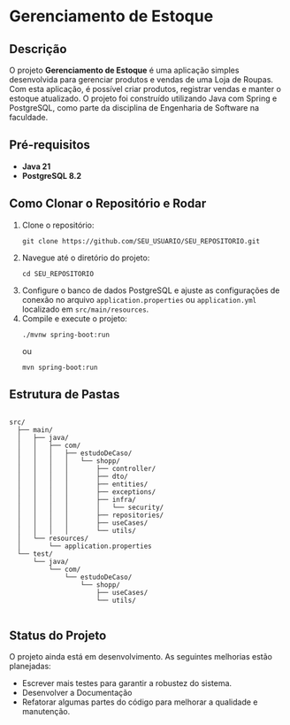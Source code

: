 <!DOCTYPE html>
<html lang="pt-BR">

<body>
    <h1>Gerenciamento de Estoque</h1>
    <h2>Descrição</h2>
    <p>O projeto <strong>Gerenciamento de Estoque</strong> é uma aplicação simples desenvolvida para gerenciar produtos e vendas de uma Loja de Roupas. Com esta aplicação, é possível criar produtos, registrar vendas e manter o estoque atualizado. O projeto foi construído utilizando Java com Spring e PostgreSQL, como parte da disciplina de Engenharia de Software na faculdade.</p>
    <h2>Pré-requisitos</h2>
    <ul>
        <li><strong>Java 21</strong></li>
        <li><strong>PostgreSQL 8.2</strong></li>
    </ul>
    <h2>Como Clonar o Repositório e Rodar</h2>
    <ol>
        <li>Clone o repositório:
            <pre><code>git clone https://github.com/SEU_USUARIO/SEU_REPOSITORIO.git</code></pre>
        </li>
        <li>Navegue até o diretório do projeto:
            <pre><code>cd SEU_REPOSITORIO</code></pre>
        </li>
        <li>Configure o banco de dados PostgreSQL e ajuste as configurações de conexão no arquivo <code>application.properties</code> ou <code>application.yml</code> localizado em <code>src/main/resources</code>.</li>
        <li>Compile e execute o projeto:
            <pre><code>./mvnw spring-boot:run</code></pre>
            ou
            <pre><code>mvn spring-boot:run</code></pre>
        </li>
    </ol>
    <h2>Estrutura de Pastas</h2>
    <pre><code>
src/
  ├── main/
  │   ├── java/
  │   │   ├── com/
  │   │   │   ├── estudoDeCaso/
  │   │   │   │   └── shopp/
  │   │   │   │       ├── controller/
  │   │   │   │       ├── dto/
  │   │   │   │       ├── entities/
  │   │   │   │       ├── exceptions/
  │   │   │   │       ├── infra/
  │   │   │   │       │   └── security/
  │   │   │   │       ├── repositories/
  │   │   │   │       ├── useCases/
  │   │   │   │       └── utils/
  │   └── resources/
  │       └── application.properties
  └── test/
      └── java/
          └── com/
              └── estudoDeCaso/
                  └── shopp/
                      ├── useCases/
                      └── utils/
    </code></pre>
    <h2>Status do Projeto</h2>
    <p>O projeto ainda está em desenvolvimento. As seguintes melhorias estão planejadas:</p>
    <ul>
        <li>Escrever mais testes para garantir a robustez do sistema.</li>
        <li>Desenvolver a Documentação</li>
        <li>Refatorar algumas partes do código para melhorar a qualidade e manutenção.</li>
    </ul>
</body>
</html>
